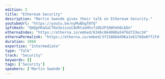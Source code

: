 ```yaml
---
edition: 3
title: "Ethereum Security"
description: "Martin Swende gives their talk on Ethereum Security."
youtubeUrl: "https://youtu.be/nyMuBUgf8fQ"
ipfsHash: "QmQphRaGaC76e3eizuxCAURtaoHhsfzDb2P16WYmh6LbDn"
ethernaIndex: "https://etherna.io/embed/6346c664080a54f6d733ec34"
ethernaPermalink: "https://etherna.io/embed/3f1588b6d96a1e61760a0ff2fdfd596fd3cf8ee5bcda3143c2091d900b17eb05"
duration: 1068
expertise: "Intermediate"
type: "Talk"
track: "Security"
keywords: []
tags: ['Security']
speakers: ['Martin Swende']
---
```

